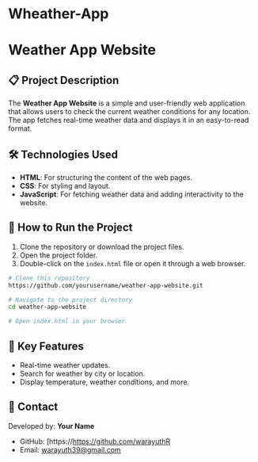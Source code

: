 # Wheather-App
# Weather App Website

## 📋 Project Description
The **Weather App Website** is a simple and user-friendly web application that allows users to check the current weather conditions for any location. The app fetches real-time weather data and displays it in an easy-to-read format.

## 🛠️ Technologies Used
- **HTML**: For structuring the content of the web pages.
- **CSS**: For styling and layout.
- **JavaScript**: For fetching weather data and adding interactivity to the website.

## 🚀 How to Run the Project
1. Clone the repository or download the project files.
2. Open the project folder.
3. Double-click on the `index.html` file or open it through a web browser.

```bash
# Clone this repository
https://github.com/yourusername/weather-app-website.git

# Navigate to the project directory
cd weather-app-website

# Open index.html in your browser
```

## 🌟 Key Features
- Real-time weather updates.
- Search for weather by city or location.
- Display temperature, weather conditions, and more.

## 📧 Contact
Developed by: **Your Name**
- GitHub: [https://https://github.com/warayuthR
- Email: warayuth39@gmail.com

